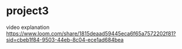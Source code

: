 # project3
video explanation
https://www.loom.com/share/1815deaad59445eca6f65a7572202f81?sid=cbeb1f84-9503-44eb-8c04-ece1ad684bea
